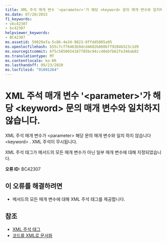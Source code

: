 ```yaml
---
title: XML 주석 매개 변수 '<parameter>'가 해당 <keyword> 문의 매개 변수와 일치하지 않습니다.
ms.date: 07/20/2015
f1_keywords:
- vbc42307
- bc42307
helpviewer_keywords:
- BC42307
ms.assetid: 59029afa-5c86-4e24-9823-0ffdd5805a95
ms.openlocfilehash: b55c7cf76463b9dcd4602b860bff9284b523c1d9
ms.sourcegitcommit: bf5c5850654187705bc94cc40ebfb62fe346ab02
ms.translationtype: MT
ms.contentlocale: ko-KR
ms.lasthandoff: 09/23/2020
ms.locfileid: "91091264"
---
```

# <a name="xml-comment-parameter-parameter-does-not-match-a-parameter-on-the-corresponding-keyword-statement"></a>XML 주석 매개 변수 '\<parameter>'가 해당 \<keyword> 문의 매개 변수와 일치하지 않습니다.

XML 주석 매개 변수가 \<parameter> 해당 문의 매개 변수와 일치 하지 않습니다 \<keyword> . XML 주석이 무시됩니다.  
  
 XML 주석 태그가 메서드의 모든 매개 변수가 아닌 일부 매개 변수에 대해 지정되었습니다.  
  
 **오류 ID:** BC42307  
  
## <a name="to-correct-this-error"></a>이 오류를 해결하려면  
  
- 메서드의 모든 매개 변수에 대해 XML 주석 태그를 제공합니다.  
  
## <a name="see-also"></a>참조

- [XML 주석 태그](../language-reference/xmldoc/index.md)
- [코드를 XML로 문서화](../programming-guide/program-structure/documenting-your-code-with-xml.md)
